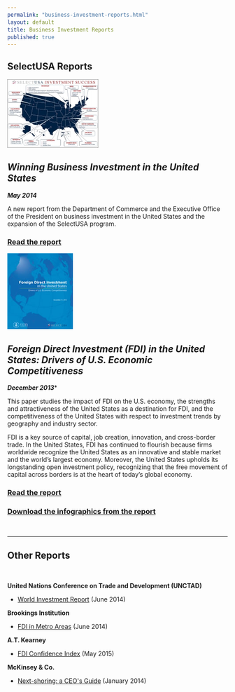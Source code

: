 ```yaml
---
permalink: "business-investment-reports.html"
layout: default
title: Business Investment Reports
published: true
---
```


## **SelectUSA Reports**

<span class="imgleft">![Map of SelectUSA Successes](images/selectusa_map_of_successes-208x156.jpg "Map of SelectUSA Successes")</span>

## _Winning Business Investment in the United States_

**_May 2014_**

A new report from the Department of Commerce and
the Executive Office of the President on business investment in the United
States and the expansion of the SelectUSA program.

### [Read the report](http://www.whitehouse.gov/sites/default/files/docs/winning_business_investment_in_the_united_states.pdf)

<span class="imgleft">![FDI Report Cover](images/cover_fdi_report_2013dec31.jpg)</span>

## _Foreign Direct Investment (FDI) in the United States: Drivers of U.S. Economic Competitiveness_

**_December 2013_***

This paper studies the impact of FDI on the U.S. economy, the strengths and attractiveness of the United States as a destination for FDI, and the competitiveness of the United States with respect to investment trends by geography and industry sector.

FDI is a key source of capital, job creation, innovation, and cross-border trade. In the United States, FDI has continued to flourish because firms worldwide recognize the United States as an innovative and stable market and the world’s largest economy. Moreover, the United States upholds its longstanding open investment policy, recognizing that the free movement of capital across borders is at the heart of today’s global economy.

### [Read the report](documents/full_report_-_fdi_in_the_united_states.pdf)

### [Download the infographics from the report](documents/2013-12-31_figures_-_selectusa_report_-_fdi_in_the_united_states.pdf)

&nbsp;

* * *

## **Other Reports**

&nbsp;

**United Nations Conference on Trade and Development (UNCTAD)&nbsp;**

*   [World Investment Report](http://unctad.org/en/pages/PublicationWebflyer.aspx?publicationid=937)&nbsp;(June 2014)

**Brookings Institution**

*   [FDI in Metro Areas](http://www.brookings.edu/research/reports/2014/06/20-fdi-us-metro-areas-saha-fikri-marchio) (June 2014)

**A.T. Kearney**

*   [FDI Confidence Index](https://www.atkearney.com/research-studies/foreign-direct-investment-confidence-index/2015)&nbsp;(May 2015)

**McKinsey &amp; Co.**

*   [Next-shoring: a CEO's Guide](http://www.mckinsey.com/insights/manufacturing/next-shoring_a_ceos_guide)&nbsp;(January 2014)
